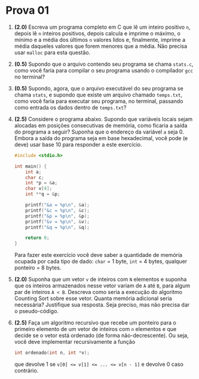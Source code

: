 # Prova 01

1. **(2.0)** Escreva um programa completo em C que lê um inteiro positivo `n`, depois lê `n` inteiros positivos, depois calcula e imprime o máximo, o mínimo e a média dos últimos `n` valores lidos e, finalmente, imprime a média daqueles valores que forem menores que a média. Não precisa usar `malloc` para esta questão.

1. **(0.5)** Supondo que o arquivo contendo seu programa se chama `stats.c`, como você faria para compilar o seu programa usando o compilador `gcc` no terminal?

1. **(0.5)** Supondo, agora, que o arquivo executável do seu programa se chama `stats`, e supondo que existe um arquivo chamado `temps.txt`, como você faria para executar seu programa, no terminal, passando como entrada os dados dentro de `temps.txt`?

1. **(2.5)** Considere o programa abaixo. Supondo que variáveis locais sejam alocadas em posições consecutivas de memória, como ficaria a saída do programa a seguir? Suponha que o endereço da variável `a` seja 0. Embora a saída do programa seja em base hexadecimal, você pode (e deve) usar base 10 para responder a este exercício.

   ```c
   #include <stdio.h>

   int main() {
       int a;
       char c;
       int *p = &a;
       char v[4];
       int **q = &p;

       printf("&a = %p\n", &a);
       printf("&c = %p\n", &c);
       printf("&p = %p\n", &p);
       printf("&v = %p\n", &v);
       printf("&q = %p\n", &q);

       return 0;
   }
   ```

   Para fazer este exercício você deve saber a quantidade de memória ocupada por cada tipo de dado: `char` = 1 byte, `int` = 4 bytes, qualquer ponteiro = 8 bytes.

1. **(2.0)** Suponha que um vetor `v` de inteiros com `N` elementos e suponha que os inteiros armazenados nesse vetor variam de `A` até `B`, para algum par de inteiros `A < B`. Descreva como seria a execução do algoritmo Counting Sort sobre esse vetor. Quanta memória adicional seria necessária? Justifique sua resposta. Seja preciso, mas não precisa dar o pseudo-código.

1. **(2.5)** Faça um algoritmo recursivo que recebe um ponteiro para o primeiro elemento de um vetor de inteiros com `n` elementos e que decide se o vetor está ordenado (de forma não-decrescente). Ou seja, você deve implementar recursivamente a função

   ```c
   int ordenado(int n, int *v);
   ```

   que devolve 1 se `v[0] <= v[1] <= ... <= v[n - 1]` e devolve 0 caso contrário.